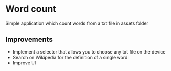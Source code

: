 # Word count

Simple application which count words from a txt file in assets folder

## Improvements

 - Implement a selector that allows you to choose any txt file on the device
 - Search on Wikipedia for the definition of a single word
 - Improve UI